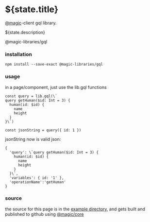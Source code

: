 # ${state.title}

[@magic](https://magic.github.io/core)-client gql library.

${state.description}

<GitBadges>@magic-libraries/gql</GitBadges>

### installation

`npm install --save-exact @magic-libraries/gql`

### usage

in a page/component, just use the lib.gql functions

```
const query = lib.gql(\`
query getHuman($id: Int = 3) {
  human(id: $id) {
    name
    height
  }
}\`)

const jsonString = query({ id: 1 })
```

jsonString now is valid json:

```
{
  'query': \`query getHuman($id: Int = 3) {
    human(id: $id) {
      name
      height
    }
  }\`,
  'variables': { id: '1' },
  'operationName':'getHuman'
}
```

### source

the source for this page is in the
[example directory](https://github.com/magic-libraries/gql/tree/master/example),
and gets built and published to github using
[@magic/core](https://github.com/magic/core)

